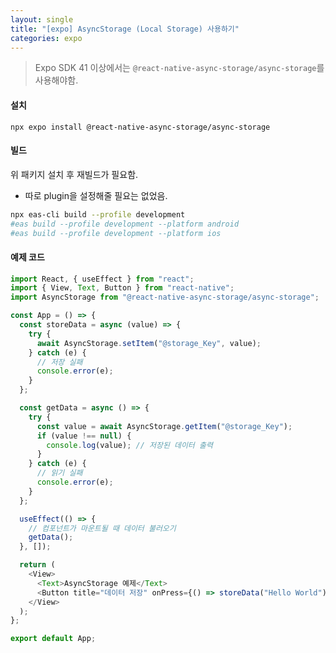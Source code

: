 ```yaml
---
layout: single
title: "[expo] AsyncStorage (Local Storage) 사용하기"
categories: expo
---
```


> Expo SDK 41 이상에서는 `@react-native-async-storage/async-storage`를 사용해야함.

#### 설치

```
npx expo install @react-native-async-storage/async-storage
```

#### 빌드

위 패키지 설치 후 재빌드가 필요함.

- 따로 plugin을 설정해줄 필요는 없었음.

```sh
npx eas-cli build --profile development
#eas build --profile development --platform android
#eas build --profile development --platform ios
```

#### 예제 코드

```typescript
import React, { useEffect } from "react";
import { View, Text, Button } from "react-native";
import AsyncStorage from "@react-native-async-storage/async-storage";

const App = () => {
  const storeData = async (value) => {
    try {
      await AsyncStorage.setItem("@storage_Key", value);
    } catch (e) {
      // 저장 실패
      console.error(e);
    }
  };

  const getData = async () => {
    try {
      const value = await AsyncStorage.getItem("@storage_Key");
      if (value !== null) {
        console.log(value); // 저장된 데이터 출력
      }
    } catch (e) {
      // 읽기 실패
      console.error(e);
    }
  };

  useEffect(() => {
    // 컴포넌트가 마운트될 때 데이터 불러오기
    getData();
  }, []);

  return (
    <View>
      <Text>AsyncStorage 예제</Text>
      <Button title="데이터 저장" onPress={() => storeData("Hello World")} />
    </View>
  );
};

export default App;
```
